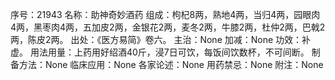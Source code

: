 序号：21943
名称：助神奇妙酒药
组成：枸杞8两，熟地4两，当归4两，园眼肉4两，黑枣肉4两，五加皮2两，金银花2两，麦冬2两，牛膝2两，杜仲2两，巴戟2两，陈皮2两。
出处：《医方易简》卷六。
主治：None
加减：None
功效：补虚。
用法用量：上药用好绍酒40斤，浸7日可饮，每饭间饮数杯，不可间断。
制备方法：None
临床应用：None
各家论述：None
用药禁忌：None
附注：None
